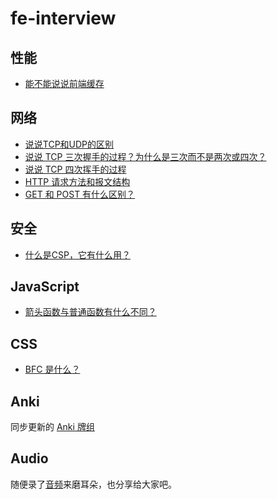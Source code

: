 # fe-interview

## 性能

* [能不能说说前端缓存](https://github.com/suukii/fe-interview/issues/6)

## 网络

* [说说TCP和UDP的区别](https://github.com/suukii/fe-interview/issues/1)
* [说说 TCP 三次握手的过程？为什么是三次而不是两次或四次？](https://github.com/suukii/fe-interview/issues/2)
* [说说 TCP 四次挥手的过程](https://github.com/suukii/fe-interview/issues/3)
* [HTTP 请求方法和报文结构](https://github.com/suukii/fe-interview/issues/4)
* [GET 和 POST 有什么区别？](https://github.com/suukii/fe-interview/issues/5)

## 安全

* [什么是CSP，它有什么用？](https://github.com/suukii/fe-interview/issues/7)

## JavaScript

* [箭头函数与普通函数有什么不同？](https://github.com/suukii/fe-interview/issues/9)

## CSS

* [BFC 是什么？](https://github.com/suukii/fe-interview/issues/8)

## Anki

同步更新的 [Anki 牌组](https://ankiweb.net/shared/info/1279694530)

## Audio

随便录了[音频](https://www.ximalaya.com/keji/39461560/312920880)来磨耳朵，也分享给大家吧。
